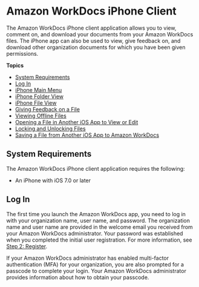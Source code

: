 # Amazon WorkDocs iPhone Client<a name="iphone_client_help"></a>

The Amazon WorkDocs iPhone client application allows you to view, comment on, and download your documents from your Amazon WorkDocs files\. The iPhone app can also be used to view, give feedback on, and download other organization documents for which you have been given permissions\. 

**Topics**
+ [System Requirements](#iphone_client_sys_reqs)
+ [Log In](#iphone_login)
+ [iPhone Main Menu](iphone_main_menu.md)
+ [iPhone Folder View](iphone_folder_view.md)
+ [iPhone File View](iphone_document_view.md)
+ [Giving Feedback on a File](iphone_feedback.md)
+ [Viewing Offline Files](iphone_offline_files.md)
+ [Opening a File in Another iOS App to View or Edit](iphone_opening_files.md)
+ [Locking and Unlocking Files](iphone_lock_files.md)
+ [Saving a File from Another iOS App to Amazon WorkDocs](iphone_saving_files.md)

## System Requirements<a name="iphone_client_sys_reqs"></a>

The Amazon WorkDocs iPhone client application requires the following:
+ An iPhone with iOS 7\.0 or later

## Log In<a name="iphone_login"></a>

The first time you launch the Amazon WorkDocs app, you need to log in with your organization name, user name, and password\. The organization name and user name are provided in the welcome email you received from your Amazon WorkDocs administrator\. Your password was established when you completed the initial user registration\. For more information, see [Step 2: Register](getting_started.md#user_registration)\. 

If your Amazon WorkDocs administrator has enabled multi\-factor authentication \(MFA\) for your organization, you are also prompted for a passcode to complete your login\. Your Amazon WorkDocs administrator provides information about how to obtain your passcode\.